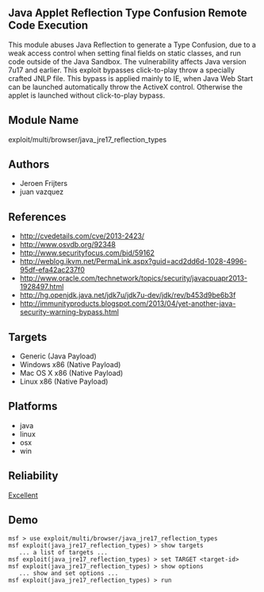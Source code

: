 ## Java Applet Reflection Type Confusion Remote Code Execution

This module abuses Java Reflection to generate a Type 
Confusion, due to a weak access control when setting final 
fields on static classes, and run code outside of the Java 
Sandbox. The vulnerability affects Java version 7u17 and 
earlier. This exploit bypasses click-to-play throw a 
specially crafted JNLP file. This bypass is applied mainly 
to IE, when Java Web Start can be launched automatically 
throw the ActiveX control. Otherwise the applet is launched 
without click-to-play bypass.


## Module Name
exploit/multi/browser/java_jre17_reflection_types

## Authors
* Jeroen Frijters
* juan vazquez


## References
* http://cvedetails.com/cve/2013-2423/
* http://www.osvdb.org/92348
* http://www.securityfocus.com/bid/59162
* http://weblog.ikvm.net/PermaLink.aspx?guid=acd2dd6d-1028-4996-95df-efa42ac237f0
* http://www.oracle.com/technetwork/topics/security/javacpuapr2013-1928497.html
* http://hg.openjdk.java.net/jdk7u/jdk7u-dev/jdk/rev/b453d9be6b3f
* http://immunityproducts.blogspot.com/2013/04/yet-another-java-security-warning-bypass.html



## Targets
* Generic (Java Payload)
* Windows x86 (Native Payload)
* Mac OS X x86 (Native Payload)
* Linux x86 (Native Payload)


## Platforms
* java
* linux
* osx
* win

## Reliability
[Excellent](https://github.com/rapid7/metasploit-framework/wiki/Exploit-Ranking)

## Demo

```
msf > use exploit/multi/browser/java_jre17_reflection_types
msf exploit(java_jre17_reflection_types) > show targets
   ... a list of targets ...
msf exploit(java_jre17_reflection_types) > set TARGET <target-id>
msf exploit(java_jre17_reflection_types) > show options
   ... show and set options ...
msf exploit(java_jre17_reflection_types) > run
```
    
    